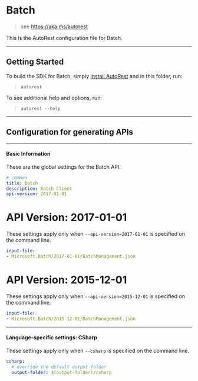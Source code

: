 # Batch
    
> see https://aka.ms/autorest

This is the AutoRest configuration file for Batch.



---
## Getting Started 
To build the SDK for Batch, simply [Install AutoRest](https://aka.ms/autorest/install) and in this folder, run:

> `autorest`

To see additional help and options, run:

> `autorest --help`
---

## Configuration for generating APIs


---
#### Basic Information 
These are the global settings for the Batch API.

``` yaml
# common 
title: Batch
description: Batch Client
api-version: 2017-01-01

```


# API Version: 2017-01-01

These settings apply only when `--api-version=2017-01-01` is specified on the command line.

``` yaml $(api-version) == '2017-01-01'
input-file:
- Microsoft.Batch/2017-01-01/BatchManagement.json

```
 
# API Version: 2015-12-01

These settings apply only when `--api-version=2015-12-01` is specified on the command line.

``` yaml $(api-version) == '2015-12-01'
input-file:
- Microsoft.Batch/2015-12-01/BatchManagement.json

```


---
#### Language-specific settings: CSharp

These settings apply only when `--csharp` is specified on the command line.

``` yaml $(csharp)
csharp:
  # override the default output folder
  output-folder: $(output-folder)/csharp
```

